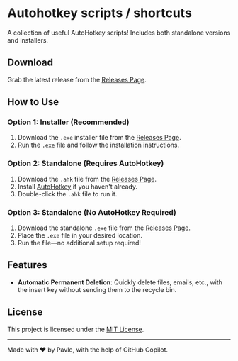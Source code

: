# Autohotkey scripts / shortcuts

A collection of useful AutoHotkey scripts! Includes both standalone versions and installers.

## Download

Grab the latest release from the [Releases Page](https://github.com/Pavle012/Shortcuts/releases/latest).

## How to Use

### Option 1: Installer (Recommended)
1. Download the `.exe` installer file from the [Releases Page](https://github.com/Pavle012/Shortcuts/releases/latest).
2. Run the `.exe` file and follow the installation instructions.

### Option 2: Standalone (Requires AutoHotkey)
1. Download the `.ahk` file from the [Releases Page](https://github.com/Pavle012/Shortcuts/releases/latest).
2. Install [AutoHotkey](https://www.autohotkey.com/) if you haven't already.
3. Double-click the `.ahk` file to run it.

### Option 3: Standalone (No AutoHotkey Required)
1. Download the standalone `.exe` file from the [Releases Page](https://github.com/Pavle012/Shortcuts/releases/latest).
2. Place the `.exe` file in your desired location.
3. Run the file—no additional setup required!

## Features

- **Automatic Permanent Deletion**: Quickly delete files, emails, etc., with the insert key without sending them to the recycle bin.

## License

This project is licensed under the [MIT License](LICENSE).

---

Made with ❤️ by Pavle, with the help of GitHub Copilot.
